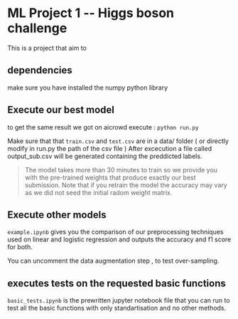 # ML Project 1 -- Higgs boson challenge


This is a project that aim to

## dependencies

make sure you have installed the numpy python library


## Execute our best model 

to get the same result we got on aicrowd execute : `python run.py`

Make sure that that `train.csv` and `test.csv` are in a data/ folder
( or directly modify in run.py the path of the csv file  )
After excecution a file called output_sub.csv will be generated containing the preddicted labels.


> The model takes more than 30 minutes to train so we provide you with the pre-trained weights
> that produce exactly our best submission. Note that if you retrain the model the accuracy may vary
> as we did not seed the initial radom weight matrix.


## Execute other models

`example.ipynb` gives you the comparison of our preprocessing techniques used on linear and logistic 
regression and outputs the accuracy and f1 score for both. 

You can uncomment the data augmentation step , to test over-sampling.




## executes tests on the requested basic functions

`basic_tests.ipynb` is the prewritten jupyter notebook file that you can run to test all the basic
functions with only standartisation and no other methods.